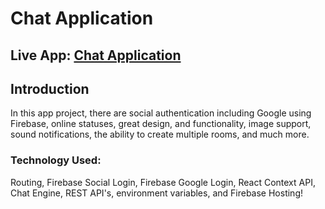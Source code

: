 # Chat Application

## Live App: [Chat Application](https://unichat-2f256.web.app/)

## Introduction

In this app project, there are social authentication including Google using Firebase, online statuses, great design, and functionality, image support, sound notifications, the ability to create multiple rooms, and much more.

### Technology Used:

Routing, Firebase Social Login, Firebase Google Login, React Context API, Chat Engine, REST API's, environment variables, and Firebase Hosting!
